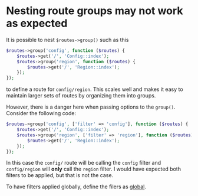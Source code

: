# Nesting route groups may not work as expected

It is possible to nest ``$routes->group()`` such as this

```php
$routes->group('config', function ($routes) {
    $routes->get('/', 'Config::index');
    $routes->group('region', function ($routes) {
        $routes->get('/', 'Region::index');
    });
});
```
to define a route for ``config/region``. This scales well and makes it easy to maintain larger sets of routes by organizing them into groups. 

However, there is a danger here when passing options to the ``group()``. Consider the following code:

```php
$routes->group('config', ['filter' => 'config'], function ($routes) {
    $routes->get('/', 'Config::index');
    $routes->group('region', ['filter' => 'region'], function ($routes) {
        $routes->get('/', 'Region::index');
    });
});
```

In this case the ``config/`` route will be calling the ``config`` filter and ``config/region`` will **only** call the ``region`` filter. I would have expected both filters to be applied, but that is not the case.

To have filters applied globally, define the filers as [global](https://codeigniter4.github.io/userguide/incoming/filters.html#globals).
